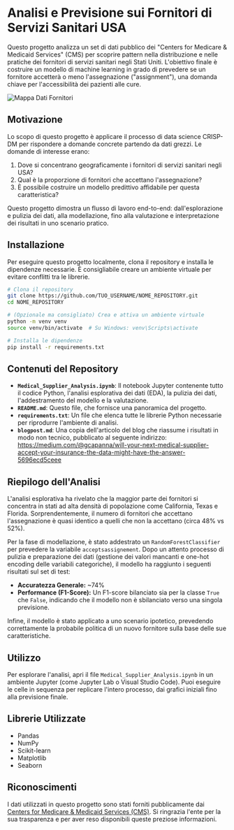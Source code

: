 # Analisi e Previsione sui Fornitori di Servizi Sanitari USA

Questo progetto analizza un set di dati pubblico dei "Centers for Medicare & Medicaid Services" (CMS) per scoprire pattern nella distribuzione e nelle pratiche dei fornitori di servizi sanitari negli Stati Uniti. L'obiettivo finale è costruire un modello di machine learning in grado di prevedere se un fornitore accetterà o meno l'assegnazione ("assignment"), una domanda chiave per l'accessibilità dei pazienti alle cure.

![Mappa Dati Fornitori](https://storage.googleapis.com/dall-e-images/pYsufAN1RpaEGv7008npcjh8KHm1%2F342044bb-897f-4bfa-8f61-4494336df893.png)

## Motivazione

Lo scopo di questo progetto è applicare il processo di data science CRISP-DM per rispondere a domande concrete partendo da dati grezzi. Le domande di interesse erano:
1.  Dove si concentrano geograficamente i fornitori di servizi sanitari negli USA?
2.  Qual è la proporzione di fornitori che accettano l'assegnazione?
3.  È possibile costruire un modello predittivo affidabile per questa caratteristica?

Questo progetto dimostra un flusso di lavoro end-to-end: dall'esplorazione e pulizia dei dati, alla modellazione, fino alla valutazione e interpretazione dei risultati in uno scenario pratico.

## Installazione

Per eseguire questo progetto localmente, clona il repository e installa le dipendenze necessarie. È consigliabile creare un ambiente virtuale per evitare conflitti tra le librerie.

```bash
# Clona il repository
git clone https://github.com/TUO_USERNAME/NOME_REPOSITORY.git
cd NOME_REPOSITORY

# (Opzionale ma consigliato) Crea e attiva un ambiente virtuale
python -m venv venv
source venv/bin/activate  # Su Windows: venv\Scripts\activate

# Installa le dipendenze
pip install -r requirements.txt
```

## Contenuti del Repository

*   **`Medical_Supplier_Analysis.ipynb`**: Il notebook Jupyter contenente tutto il codice Python, l'analisi esplorativa dei dati (EDA), la pulizia dei dati, l'addestramento del modello e la valutazione.
*   **`README.md`**: Questo file, che fornisce una panoramica del progetto.
*   **`requirements.txt`**: Un file che elenca tutte le librerie Python necessarie per riprodurre l'ambiente di analisi.
*   **`blogpost.md`**: Una copia dell'articolo del blog che riassume i risultati in modo non tecnico, pubblicato al seguente indirizzo: https://medium.com/@gcapanna/will-your-next-medical-supplier-accept-your-insurance-the-data-might-have-the-answer-5696ecd5ceee

## Riepilogo dell'Analisi

L'analisi esplorativa ha rivelato che la maggior parte dei fornitori si concentra in stati ad alta densità di popolazione come California, Texas e Florida. Sorprendentemente, il numero di fornitori che accettano l'assegnazione è quasi identico a quelli che non la accettano (circa 48% vs 52%).

Per la fase di modellazione, è stato addestrato un `RandomForestClassifier` per prevedere la variabile `acceptsassignement`. Dopo un attento processo di pulizia e preparazione dei dati (gestione dei valori mancanti e one-hot encoding delle variabili categoriche), il modello ha raggiunto i seguenti risultati sul set di test:

*   **Accuratezza Generale:** ~74%
*   **Performance (F1-Score):** Un F1-score bilanciato sia per la classe `True` che `False`, indicando che il modello non è sbilanciato verso una singola previsione.

Infine, il modello è stato applicato a uno scenario ipotetico, prevedendo correttamente la probabile politica di un nuovo fornitore sulla base delle sue caratteristiche.

## Utilizzo

Per esplorare l'analisi, apri il file `Medical_Supplier_Analysis.ipynb` in un ambiente Jupyter (come Jupyter Lab o Visual Studio Code). Puoi eseguire le celle in sequenza per replicare l'intero processo, dai grafici iniziali fino alla previsione finale.

## Librerie Utilizzate

*   Pandas
*   NumPy
*   Scikit-learn
*   Matplotlib
*   Seaborn

## Riconoscimenti

I dati utilizzati in questo progetto sono stati forniti pubblicamente dai [Centers for Medicare & Medicaid Services (CMS)](https://data.cms.gov/provider-data/). Si ringrazia l'ente per la sua trasparenza e per aver reso disponibili queste preziose informazioni.
